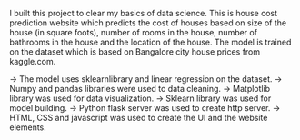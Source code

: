 I built this project to clear my basics of data science.
This is house cost prediction website which predicts the cost of houses based on size of the house (in square foots), number of rooms in the house, number of bathrooms
in the house and the location of the house. The model is trained on the dataset which is based on Bangalore city house prices from kaggle.com.

-> The model uses sklearnlibrary and linear regression on the dataset.
-> Numpy and pandas libraries were used to data cleaning.
-> Matplotlib library was used for data visualization.
-> Sklearn library was used for model building.
-> Python flask server was used to create http server.
-> HTML, CSS and javascript was used to create the UI and the website elements.

